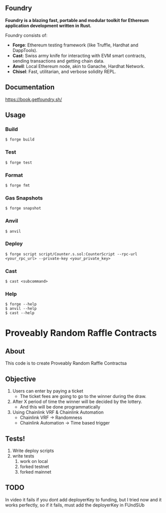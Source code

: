 ## Foundry

**Foundry is a blazing fast, portable and modular toolkit for Ethereum application development written in Rust.**

Foundry consists of:

-   **Forge**: Ethereum testing framework (like Truffle, Hardhat and DappTools).
-   **Cast**: Swiss army knife for interacting with EVM smart contracts, sending transactions and getting chain data.
-   **Anvil**: Local Ethereum node, akin to Ganache, Hardhat Network.
-   **Chisel**: Fast, utilitarian, and verbose solidity REPL.

## Documentation

https://book.getfoundry.sh/

## Usage

### Build

```shell
$ forge build
```

### Test

```shell
$ forge test
```

### Format

```shell
$ forge fmt
```

### Gas Snapshots

```shell
$ forge snapshot
```

### Anvil

```shell
$ anvil
```

### Deploy

```shell
$ forge script script/Counter.s.sol:CounterScript --rpc-url <your_rpc_url> --private-key <your_private_key>
```

### Cast

```shell
$ cast <subcommand>
```

### Help

```shell
$ forge --help
$ anvil --help
$ cast --help
```


# Proveably Random Raffle Contracts

## About


This code is to create Proveably Random Raffle Contractsa

## Objective
1. Users can enter by paying a ticket
    -  The ticket fees are going to go to the winner during the draw.
2. After X period of time the winner will be decided by the lottery.
    - And this will be done programmatically
3. Using Chainlink VRF & Chainlink Automation
    - Chainlink VRF -> Randomness
    - Chainlink Automation -> Time based trigger


## Tests!
1. Write deploy scripts
2. write tests
    1. work on local
    2. forked testnet
    3. forked mainnet
## TODO
In video it fails if you dont add deployerKey to funding, but I tried now and it works perfectly, so if it fails, must add the deployerKey in FUndSUb

